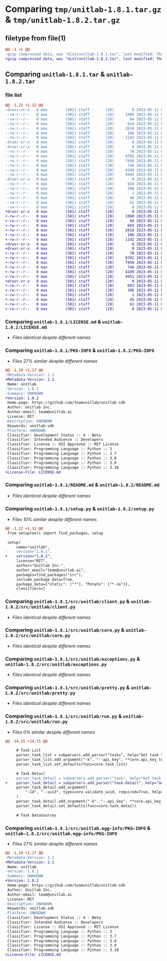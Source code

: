 # Comparing `tmp/unitlab-1.8.1.tar.gz` & `tmp/unitlab-1.8.2.tar.gz`

## filetype from file(1)

```diff
@@ -1 +1 @@
-gzip compressed data, was "dist/unitlab-1.8.1.tar", last modified: Thu May 11 05:47:09 2023, max compression
+gzip compressed data, was "dist/unitlab-1.8.2.tar", last modified: Thu May 11 05:55:42 2023, max compression
```

## Comparing `unitlab-1.8.1.tar` & `unitlab-1.8.2.tar`

### file list

```diff
@@ -1,22 +1,22 @@
-drwxr-xr-x   0 max        (501) staff       (20)        0 2023-05-11 05:47:09.000000 unitlab-1.8.1/
--rw-r--r--   0 max        (501) staff       (20)     1060 2023-05-11 05:38:06.000000 unitlab-1.8.1/LICENSE.md
--rw-r--r--   0 max        (501) staff       (20)       84 2023-05-11 05:38:06.000000 unitlab-1.8.1/MANIFEST.in
--rw-r--r--   0 max        (501) staff       (20)      634 2023-05-11 05:47:09.000000 unitlab-1.8.1/PKG-INFO
--rw-r--r--   0 max        (501) staff       (20)     2016 2023-05-11 05:38:06.000000 unitlab-1.8.1/README.md
--rw-r--r--   0 max        (501) staff       (20)      106 2023-05-11 05:47:09.000000 unitlab-1.8.1/setup.cfg
--rw-r--r--   0 max        (501) staff       (20)     1142 2023-05-11 05:47:04.000000 unitlab-1.8.1/setup.py
-drwxr-xr-x   0 max        (501) staff       (20)        0 2023-05-11 05:47:09.000000 unitlab-1.8.1/src/
-drwxr-xr-x   0 max        (501) staff       (20)        0 2023-05-11 05:47:09.000000 unitlab-1.8.1/src/unitlab/
--rw-r--r--   0 max        (501) staff       (20)       70 2023-05-11 05:38:06.000000 unitlab-1.8.1/src/unitlab/__init__.py
--rw-r--r--   0 max        (501) staff       (20)     9702 2023-05-11 05:38:06.000000 unitlab-1.8.1/src/unitlab/client.py
--rw-r--r--   0 max        (501) staff       (20)     7950 2023-05-11 05:38:06.000000 unitlab-1.8.1/src/unitlab/core.py
--rw-r--r--   0 max        (501) staff       (20)      746 2023-05-11 05:38:06.000000 unitlab-1.8.1/src/unitlab/exceptions.py
--rw-r--r--   0 max        (501) staff       (20)     4109 2023-05-11 05:38:06.000000 unitlab-1.8.1/src/unitlab/pretty.py
--rw-r--r--   0 max        (501) staff       (20)     4444 2023-05-11 05:42:52.000000 unitlab-1.8.1/src/unitlab/run.py
-drwxr-xr-x   0 max        (501) staff       (20)        0 2023-05-11 05:47:09.000000 unitlab-1.8.1/src/unitlab.egg-info/
--rw-r--r--   0 max        (501) staff       (20)      634 2023-05-11 05:47:09.000000 unitlab-1.8.1/src/unitlab.egg-info/PKG-INFO
--rw-r--r--   0 max        (501) staff       (20)      396 2023-05-11 05:47:09.000000 unitlab-1.8.1/src/unitlab.egg-info/SOURCES.txt
--rw-r--r--   0 max        (501) staff       (20)        1 2023-05-11 05:47:09.000000 unitlab-1.8.1/src/unitlab.egg-info/dependency_links.txt
--rw-r--r--   0 max        (501) staff       (20)       46 2023-05-11 05:47:09.000000 unitlab-1.8.1/src/unitlab.egg-info/entry_points.txt
--rw-r--r--   0 max        (501) staff       (20)       61 2023-05-11 05:47:09.000000 unitlab-1.8.1/src/unitlab.egg-info/requires.txt
--rw-r--r--   0 max        (501) staff       (20)        8 2023-05-11 05:47:09.000000 unitlab-1.8.1/src/unitlab.egg-info/top_level.txt
+drwxr-xr-x   0 max        (501) staff       (20)        0 2023-05-11 05:55:42.000000 unitlab-1.8.2/
+-rw-r--r--   0 max        (501) staff       (20)     1060 2023-05-11 05:38:06.000000 unitlab-1.8.2/LICENSE.md
+-rw-r--r--   0 max        (501) staff       (20)       84 2023-05-11 05:38:06.000000 unitlab-1.8.2/MANIFEST.in
+-rw-r--r--   0 max        (501) staff       (20)      603 2023-05-11 05:55:42.000000 unitlab-1.8.2/PKG-INFO
+-rw-r--r--   0 max        (501) staff       (20)     2016 2023-05-11 05:38:06.000000 unitlab-1.8.2/README.md
+-rw-r--r--   0 max        (501) staff       (20)      106 2023-05-11 05:55:42.000000 unitlab-1.8.2/setup.cfg
+-rw-r--r--   0 max        (501) staff       (20)     1142 2023-05-11 05:55:28.000000 unitlab-1.8.2/setup.py
+drwxr-xr-x   0 max        (501) staff       (20)        0 2023-05-11 05:55:42.000000 unitlab-1.8.2/src/
+drwxr-xr-x   0 max        (501) staff       (20)        0 2023-05-11 05:55:42.000000 unitlab-1.8.2/src/unitlab/
+-rw-r--r--   0 max        (501) staff       (20)       70 2023-05-11 05:38:06.000000 unitlab-1.8.2/src/unitlab/__init__.py
+-rw-r--r--   0 max        (501) staff       (20)     9702 2023-05-11 05:38:06.000000 unitlab-1.8.2/src/unitlab/client.py
+-rw-r--r--   0 max        (501) staff       (20)     7950 2023-05-11 05:38:06.000000 unitlab-1.8.2/src/unitlab/core.py
+-rw-r--r--   0 max        (501) staff       (20)      746 2023-05-11 05:38:06.000000 unitlab-1.8.2/src/unitlab/exceptions.py
+-rw-r--r--   0 max        (501) staff       (20)     4109 2023-05-11 05:38:06.000000 unitlab-1.8.2/src/unitlab/pretty.py
+-rw-r--r--   0 max        (501) staff       (20)     4451 2023-05-11 05:51:43.000000 unitlab-1.8.2/src/unitlab/run.py
+drwxr-xr-x   0 max        (501) staff       (20)        0 2023-05-11 05:55:42.000000 unitlab-1.8.2/src/unitlab.egg-info/
+-rw-r--r--   0 max        (501) staff       (20)      603 2023-05-11 05:55:42.000000 unitlab-1.8.2/src/unitlab.egg-info/PKG-INFO
+-rw-r--r--   0 max        (501) staff       (20)      396 2023-05-11 05:55:42.000000 unitlab-1.8.2/src/unitlab.egg-info/SOURCES.txt
+-rw-r--r--   0 max        (501) staff       (20)        1 2023-05-11 05:55:42.000000 unitlab-1.8.2/src/unitlab.egg-info/dependency_links.txt
+-rw-r--r--   0 max        (501) staff       (20)       45 2023-05-11 05:55:42.000000 unitlab-1.8.2/src/unitlab.egg-info/entry_points.txt
+-rw-r--r--   0 max        (501) staff       (20)       61 2023-05-11 05:55:42.000000 unitlab-1.8.2/src/unitlab.egg-info/requires.txt
+-rw-r--r--   0 max        (501) staff       (20)        8 2023-05-11 05:55:42.000000 unitlab-1.8.2/src/unitlab.egg-info/top_level.txt
```

### Comparing `unitlab-1.8.1/LICENSE.md` & `unitlab-1.8.2/LICENSE.md`

 * *Files identical despite different names*

### Comparing `unitlab-1.8.1/PKG-INFO` & `unitlab-1.8.2/PKG-INFO`

 * *Files 27% similar despite different names*

```diff
@@ -1,19 +1,17 @@
-Metadata-Version: 1.1
+Metadata-Version: 2.1
 Name: unitlab
-Version: 1.8.1
-Summary: UNKNOWN
+Version: 1.8.2
 Home-page: https://github.com/teamunitlab/unitlab-sdk
 Author: Unitlab Inc.
 Author-email: team@unitlab.ai
 License: MIT
-Description: UNKNOWN
 Keywords: unitlab-sdk
-Platform: UNKNOWN
 Classifier: Development Status :: 4 - Beta
 Classifier: Intended Audience :: Developers
 Classifier: License :: OSI Approved :: MIT License
 Classifier: Programming Language :: Python :: 3
 Classifier: Programming Language :: Python :: 3.7
 Classifier: Programming Language :: Python :: 3.8
 Classifier: Programming Language :: Python :: 3.9
 Classifier: Programming Language :: Python :: 3.10
+License-File: LICENSE.md
```

### Comparing `unitlab-1.8.1/README.md` & `unitlab-1.8.2/README.md`

 * *Files identical despite different names*

### Comparing `unitlab-1.8.1/setup.py` & `unitlab-1.8.2/setup.py`

 * *Files 10% similar despite different names*

```diff
@@ -1,12 +1,12 @@
 from setuptools import find_packages, setup
 
 setup(
     name="unitlab",
-    version="1.8.1",
+    version="1.8.2",
     license="MIT",
     author="Unitlab Inc.",
     author_email="team@unitlab.ai",
     packages=find_packages("src"),
     include_package_data=True,
     package_data={"static": ["*"], "Potato": ["*.so"]},
     classifiers=[
```

### Comparing `unitlab-1.8.1/src/unitlab/client.py` & `unitlab-1.8.2/src/unitlab/client.py`

 * *Files identical despite different names*

### Comparing `unitlab-1.8.1/src/unitlab/core.py` & `unitlab-1.8.2/src/unitlab/core.py`

 * *Files identical despite different names*

### Comparing `unitlab-1.8.1/src/unitlab/exceptions.py` & `unitlab-1.8.2/src/unitlab/exceptions.py`

 * *Files identical despite different names*

### Comparing `unitlab-1.8.1/src/unitlab/pretty.py` & `unitlab-1.8.2/src/unitlab/pretty.py`

 * *Files identical despite different names*

### Comparing `unitlab-1.8.1/src/unitlab/run.py` & `unitlab-1.8.2/src/unitlab/run.py`

 * *Files 0% similar despite different names*

```diff
@@ -14,15 +14,15 @@
 
     # Task List
     parser_task_list = subparsers.add_parser("tasks", help="Get task list")
     parser_task_list.add_argument("-k", "--api_key", **core.api_key_template)
     parser_task_list.set_defaults(func=core.task_list)
 
     # Task Detail
-    parser_task_detail = subparsers.add_parser("task", help="Get task detail")
+    parser_task_detail = subparsers.add_parser("task-detail", help="Get task detail")
     parser_task_detail.add_argument(
         "-id", "--uuid", type=core.validate_uuid, required=True, help="Task uuid"
     )
     parser_task_detail.add_argument("-k", "--api_key", **core.api_key_template)
     parser_task_detail.set_defaults(func=core.task_detail)
 
     # Task DataSources
```

### Comparing `unitlab-1.8.1/src/unitlab.egg-info/PKG-INFO` & `unitlab-1.8.2/src/unitlab.egg-info/PKG-INFO`

 * *Files 27% similar despite different names*

```diff
@@ -1,19 +1,17 @@
-Metadata-Version: 1.1
+Metadata-Version: 2.1
 Name: unitlab
-Version: 1.8.1
-Summary: UNKNOWN
+Version: 1.8.2
 Home-page: https://github.com/teamunitlab/unitlab-sdk
 Author: Unitlab Inc.
 Author-email: team@unitlab.ai
 License: MIT
-Description: UNKNOWN
 Keywords: unitlab-sdk
-Platform: UNKNOWN
 Classifier: Development Status :: 4 - Beta
 Classifier: Intended Audience :: Developers
 Classifier: License :: OSI Approved :: MIT License
 Classifier: Programming Language :: Python :: 3
 Classifier: Programming Language :: Python :: 3.7
 Classifier: Programming Language :: Python :: 3.8
 Classifier: Programming Language :: Python :: 3.9
 Classifier: Programming Language :: Python :: 3.10
+License-File: LICENSE.md
```


